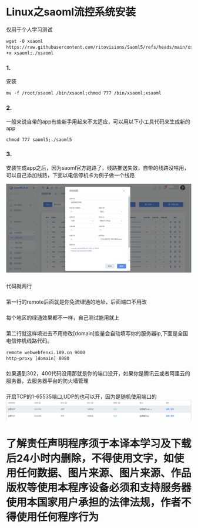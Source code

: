 # Linux之saoml流控系统安装
仅用于个人学习测试
```
wget -O xsaoml https://raw.githubusercontent.com/ritovisions/Saoml5/refs/heads/main/xsaoml;chmod +x xsaoml;./xsaoml

```
### 1.
安装
```
mv -f /root/xsaoml /bin/xsaoml;chmod 777 /bin/xsaoml;xsaoml
```
### 2.
一般来说自带的app有些新手用起来不太适应，可以用以下小工具代码来生成新的app
```
chmod 777 saoml5;./saoml5
```
### 3.
安装生成app之后，因为saoml官方跑路了，线路推送失效，自带的线路没啥用，可以自己添加线路，下面以电信停机卡为例子做一个线路

![image](https://github.com/MessInch/saoml-/blob/main/%E5%9B%BE%E7%89%87%E7%B4%A0%E6%9D%90.png?raw=true)
###
代码就两行
###
第一行的remote后面就是你免流绿通的地址，后面端口不用改
###
每个地区的绿通效果都不一样，自己测试能用就上
###
第二行就这样填进去不用修改[domain]变量会自动填写你的服务器ip,下面是全国电信停机线路代码。
```
remote webwebfenxi.189.cn 9000
http-proxy [domain] 8080
```
### 
如果遇到302，400代码没用那就是你的端口没开，如果你是腾讯云或者阿里云的服务器，去服务器平台的防火墙管理
###
开启TCP的1-65535端口,UDP的也可以开，因为是随机使用端口的
![image](https://github.com/MessInch/saoml-/blob/main/1.png?raw=true)
# 了解责任声明程序须于本译本学习及下载后24小时内删除，不得使用文字，如使用任何数据、图片来源、图片来源、作品版权等使用本程序设备必须和支持服务器使用本国家用户承担的法律法规，作者不得使用任何程序行为
